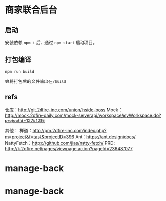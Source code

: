 # 商家联合后台

## 启动

安装依赖 `npm i` 后，通过 `npm start` 启动项目。

## 打包编译

`npm run build`

会将打包后的文件输出在`/build`

## refs
仓库：http://git.2dfire-inc.com/union/inside-boss
Mock：http://mock.2dfire-daily.com/mock-serverapi/workspace/myWorkspace.do?projectId=127#1285

其他：
禅道：http://pm.2dfire-inc.com/index.php?m=project&f=task&projectID=396
Ant：https://ant.design/docs/
NattyFetch：https://github.com/jias/natty-fetch/
PRD: http://k.2dfire.net/pages/viewpage.action?pageId=236487077
# manage-back
# manage-back
